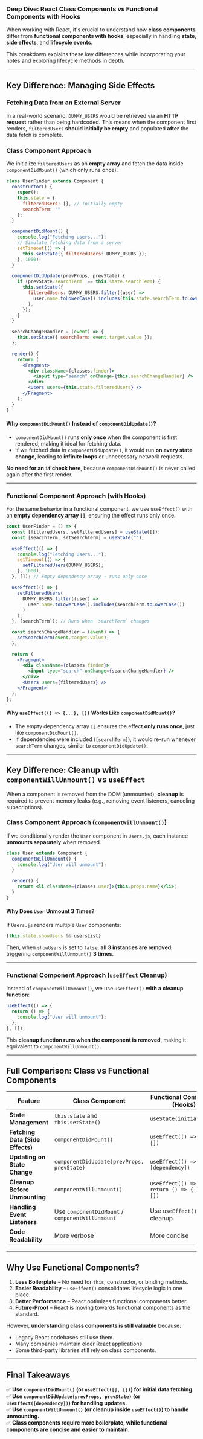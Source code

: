 ### **Deep Dive: React Class Components vs Functional Components with Hooks**  

When working with React, it's crucial to understand how **class components** differ from **functional components with hooks**, especially in handling **state**, **side effects**, and **lifecycle events**.  

This breakdown explains these key differences while incorporating your notes and exploring lifecycle methods in depth.  

---

## **Key Difference: Managing Side Effects**
### **Fetching Data from an External Server**  

In a real-world scenario, `DUMMY_USERS` would be retrieved via an **HTTP request** rather than being hardcoded. This means when the component first renders, `filteredUsers` **should initially be empty** and populated **after** the data fetch is complete.  

### **Class Component Approach**  
We initialize `filteredUsers` as an **empty array** and fetch the data inside `componentDidMount()` (which only runs once).  

```jsx
class UserFinder extends Component {
  constructor() {
    super();
    this.state = {
      filteredUsers: [], // Initially empty
      searchTerm: ""
    };
  }

  componentDidMount() {
    console.log("Fetching users...");
    // Simulate fetching data from a server
    setTimeout(() => {
      this.setState({ filteredUsers: DUMMY_USERS });
    }, 1000);
  }

  componentDidUpdate(prevProps, prevState) {
    if (prevState.searchTerm !== this.state.searchTerm) {
      this.setState({
        filteredUsers: DUMMY_USERS.filter((user) =>
          user.name.toLowerCase().includes(this.state.searchTerm.toLowerCase())
        ),
      });
    }
  }

  searchChangeHandler = (event) => {
    this.setState({ searchTerm: event.target.value });
  };

  render() {
    return (
      <Fragment>
        <div className={classes.finder}>
          <input type="search" onChange={this.searchChangeHandler} />
        </div>
        <Users users={this.state.filteredUsers} />
      </Fragment>
    );
  }
}
```

#### **Why `componentDidMount()` Instead of `componentDidUpdate()`?**
- `componentDidMount()` runs **only once** when the component is first rendered, making it ideal for fetching data.  
- If we fetched data in `componentDidUpdate()`, it would run **on every state change**, leading to **infinite loops** or unnecessary network requests.  

**No need for an `if` check here**, because `componentDidMount()` is never called again after the first render.  

---

### **Functional Component Approach (with Hooks)**
For the same behavior in a functional component, we use `useEffect()` with an **empty dependency array `[]`**, ensuring the effect runs only once.

```jsx
const UserFinder = () => {
  const [filteredUsers, setFilteredUsers] = useState([]);
  const [searchTerm, setSearchTerm] = useState("");

  useEffect(() => {
    console.log("Fetching users...");
    setTimeout(() => {
      setFilteredUsers(DUMMY_USERS);
    }, 1000);
  }, []); // Empty dependency array → runs only once

  useEffect(() => {
    setFilteredUsers(
      DUMMY_USERS.filter((user) =>
        user.name.toLowerCase().includes(searchTerm.toLowerCase())
      )
    );
  }, [searchTerm]); // Runs when `searchTerm` changes

  const searchChangeHandler = (event) => {
    setSearchTerm(event.target.value);
  };

  return (
    <Fragment>
      <div className={classes.finder}>
        <input type="search" onChange={searchChangeHandler} />
      </div>
      <Users users={filteredUsers} />
    </Fragment>
  );
};
```

#### **Why `useEffect(() => {...}, [])` Works Like `componentDidMount()`?**
- The empty dependency array `[]` ensures the effect **only runs once**, just like `componentDidMount()`.  
- If dependencies were included (`[searchTerm]`), it would re-run whenever `searchTerm` changes, similar to `componentDidUpdate()`.  

---

## **Key Difference: Cleanup with `componentWillUnmount()` vs `useEffect`**
When a component is removed from the DOM (unmounted), **cleanup** is required to prevent memory leaks (e.g., removing event listeners, canceling subscriptions).  

### **Class Component Approach (`componentWillUnmount()`)**  
If we conditionally render the `User` component in `Users.js`, each instance **unmounts separately** when removed.  

```jsx
class User extends Component {
  componentWillUnmount() {
    console.log("User will unmount");
  }

  render() {
    return <li className={classes.user}>{this.props.name}</li>;
  }
}
```

#### **Why Does `User` Unmount 3 Times?**
If `Users.js` renders multiple `User` components:
```jsx
{this.state.showUsers && usersList}
```
Then, when `showUsers` is set to `false`, **all 3 instances are removed**, triggering `componentWillUnmount()` **3 times**.

---

### **Functional Component Approach (`useEffect` Cleanup)**
Instead of `componentWillUnmount()`, we use `useEffect()` **with a cleanup function**:

```jsx
useEffect(() => {
  return () => {
    console.log("User will unmount");
  };
}, []);
```
This **cleanup function runs when the component is removed**, making it equivalent to `componentWillUnmount()`.  

---

## **Full Comparison: Class vs Functional Components**
| Feature               | Class Component                 | Functional Component (Hooks)     |
|----------------------|--------------------------------|--------------------------------|
| **State Management**  | `this.state` and `this.setState()` | `useState(initialValue)` |
| **Fetching Data (Side Effects)** | `componentDidMount()` | `useEffect(() => {...}, [])` |
| **Updating on State Change** | `componentDidUpdate(prevProps, prevState)` | `useEffect(() => {...}, [dependency])` |
| **Cleanup Before Unmounting** | `componentWillUnmount()` | `useEffect(() => {... return () => {...}}, [])` |
| **Handling Event Listeners** | Use `componentDidMount` / `componentWillUnmount` | Use `useEffect()` with cleanup |
| **Code Readability** | More verbose | More concise |

---

## **Why Use Functional Components?**
1. **Less Boilerplate** – No need for `this`, constructor, or binding methods.  
2. **Easier Readability** – `useEffect()` consolidates lifecycle logic in one place.  
3. **Better Performance** – React optimizes functional components better.  
4. **Future-Proof** – React is moving towards functional components as the standard.  

However, **understanding class components is still valuable** because:
- Legacy React codebases still use them.  
- Many companies maintain older React applications.  
- Some third-party libraries still rely on class components.  

---

## **Final Takeaways**
✅ **Use `componentDidMount()` (or `useEffect([], [])`) for initial data fetching.**  
✅ **Use `componentDidUpdate(prevProps, prevState)` (or `useEffect([dependency])`) for handling updates.**  
✅ **Use `componentWillUnmount()` (or cleanup inside `useEffect()`) to handle unmounting.**  
✅ **Class components require more boilerplate, while functional components are concise and easier to maintain.**  

